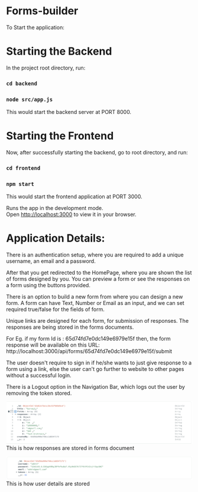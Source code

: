 # Forms-builder

To Start the application:

# Starting the Backend

In the project root directory, run:

### `cd backend`

### `node src/app.js`

This would start the backend server at PORT 8000.

# Starting the Frontend

Now, after successfully starting the backend, go to root directory, and run:

### `cd frontend`

### `npm start`

This would start the frontend application at PORT 3000.

Runs the app in the development mode.\
Open [http://localhost:3000](http://localhost:3000) to view it in your browser.

# Application Details:

There is an authentication setup, where you are required to add a unique username, an email and a password.

After that you get redirected to the HomePage, where you are shown the list of forms designed by you. You can preview a form or see the responses on a form using the buttons provided.

There is an option to build a new form from where you can design a new form.
A form can have Text, Number or Email as an input, and we can set required true/false for the fields of form.

Unique links are designed for each form, for submission of responses. The responses are being stored in the forms documents.

For Eg. if my form Id is : 65d74fd7e0dc149e6979e15f
then, the form response will be available on this URL: http://localhost:3000/api/forms/65d74fd7e0dc149e6979e15f/submit

The user doesn't require to sign in if he/she wants to just give response to a form using a link, else the user can't go further to website to other pages without a successful login.

There is a Logout option in the Navigation Bar, which logs out the user by removing the token stored.


![alt text](image.png)
This is how responses are stored in forms document

![alt text](image-1.png)
This is how user details are stored

